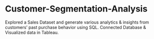 # Customer-Segmentation-Analysis

Explored a Sales Dataset and generate various analytics & insights from customers’ past purchase behavior using SQL.
Connected Database & Visualized data in Tableau.
